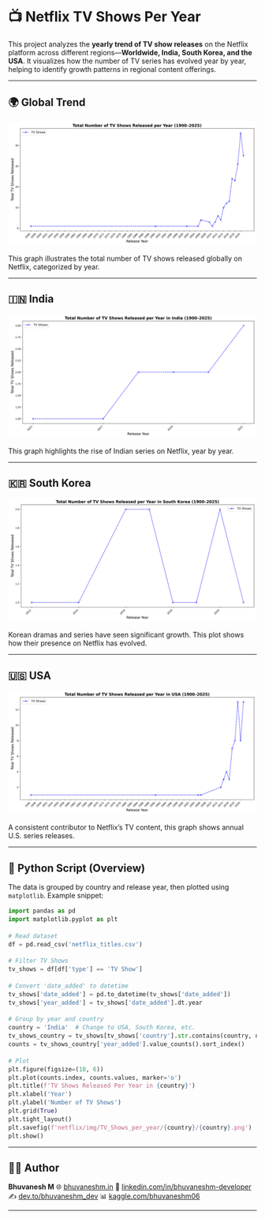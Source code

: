 # 📺 Netflix TV Shows Per Year

This project analyzes the **yearly trend of TV show releases** on the Netflix platform across different regions—**Worldwide, India, South Korea, and the USA**. It visualizes how the number of TV series has evolved year by year, helping to identify growth patterns in regional content offerings.

---

## 🌍 Global Trend

![TV Shows Worldwide](https://raw.githubusercontent.com/bhuvanesh-m-dev/ds-intern-unified-mentor/refs/heads/main/netflix/img/TV_Shows_per_year/series_per_year.png)

This graph illustrates the total number of TV shows released globally on Netflix, categorized by year.

---

## 🇮🇳 India

![TV Shows in India](https://raw.githubusercontent.com/bhuvanesh-m-dev/ds-intern-unified-mentor/refs/heads/main/netflix/img/TV_Shows_per_year/India/India.png)

This graph highlights the rise of Indian series on Netflix, year by year.

---

## 🇰🇷 South Korea

![TV Shows in South Korea](https://raw.githubusercontent.com/bhuvanesh-m-dev/ds-intern-unified-mentor/refs/heads/main/netflix/img/TV_Shows_per_year/South_Korea/South_Korea.png)

Korean dramas and series have seen significant growth. This plot shows how their presence on Netflix has evolved.

---

## 🇺🇸 USA

![TV Shows in USA](https://raw.githubusercontent.com/bhuvanesh-m-dev/ds-intern-unified-mentor/refs/heads/main/netflix/img/TV_Shows_per_year/USA/USA.png)

A consistent contributor to Netflix’s TV content, this graph shows annual U.S. series releases.

---

## 🐍 Python Script (Overview)

The data is grouped by country and release year, then plotted using `matplotlib`. Example snippet:

```python
import pandas as pd
import matplotlib.pyplot as plt

# Read dataset
df = pd.read_csv('netflix_titles.csv')

# Filter TV Shows
tv_shows = df[df['type'] == 'TV Show']

# Convert 'date_added' to datetime
tv_shows['date_added'] = pd.to_datetime(tv_shows['date_added'])
tv_shows['year_added'] = tv_shows['date_added'].dt.year

# Group by year and country
country = 'India'  # Change to USA, South Korea, etc.
tv_shows_country = tv_shows[tv_shows['country'].str.contains(country, na=False)]
counts = tv_shows_country['year_added'].value_counts().sort_index()

# Plot
plt.figure(figsize=(10, 6))
plt.plot(counts.index, counts.values, marker='o')
plt.title(f'TV Shows Released Per Year in {country}')
plt.xlabel('Year')
plt.ylabel('Number of TV Shows')
plt.grid(True)
plt.tight_layout()
plt.savefig(f'netflix/img/TV_Shows_per_year/{country}/{country}.png')
plt.show()
```

---

## 🙋‍♂️ Author

**Bhuvanesh M**
🌐 [bhuvaneshm.in](https://bhuvaneshm.in)
🔗 [linkedin.com/in/bhuvaneshm-developer](https://www.linkedin.com/in/bhuvaneshm-developer)
✍️ [dev.to/bhuvaneshm\_dev](https://dev.to/bhuvaneshm_dev)
📊 [kaggle.com/bhuvaneshm06](https://www.kaggle.com/bhuvaneshm06)

---
